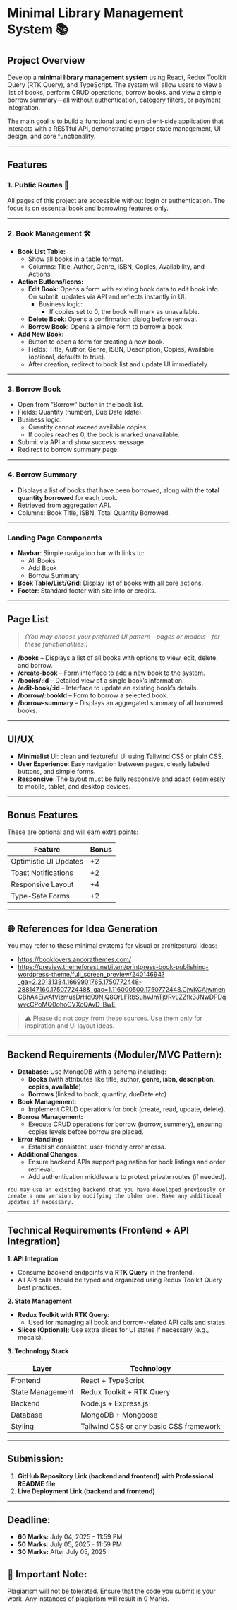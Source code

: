 # Minimal Library Management System 📚

## **Project Overview**

Develop a **minimal library management system** using React, Redux Toolkit Query (RTK Query), and TypeScript. The system will allow users to view a list of books, perform CRUD operations, borrow books, and view a simple borrow summary—all without authentication, category filters, or payment integration.

The main goal is to build a functional and clean client-side application that interacts with a RESTful API, demonstrating proper state management, UI design, and core functionality.

---

## **Features**

### **1. Public Routes 🚀**

All pages of this project are accessible without login or authentication. The focus is on essential book and borrowing features only.

---

### **2. Book Management 🛠️**

- **Book List Table:**
  - Show all books in a table format.
  - Columns: Title, Author, Genre, ISBN, Copies, Availability, and Actions.
- **Action Buttons/Icons:**
  - **Edit Book**: Opens a form with existing book data to edit book info. On submit, updates via API and reflects instantly in UI.
    - Business logic:
      - If copies set to 0, the book will mark as unavailable.
  - **Delete Book**: Opens a confirmation dialog before removal.
  - **Borrow Book**: Opens a simple form to borrow a book.
- **Add New Book:**
  - Button to open a form for creating a new book.
  - Fields: Title, Author, Genre, ISBN, Description, Copies, Available (optional, defaults to true).
  - After creation, redirect to book list and update UI immediately.

---

### **3. Borrow Book**

- Open from “Borrow” button in the book list.
- Fields: Quantity (number), Due Date (date).
- Business logic:
  - Quantity cannot exceed available copies.
  - If copies reaches 0, the book is marked unavailable.
- Submit via API and show success message.
- Redirect to borrow summary page.

---

### **4. Borrow Summary**

- Displays a list of books that have been borrowed, along with the **total quantity borrowed** for each book.
- Retrieved from aggregation API.
- Columns: Book Title, ISBN, Total Quantity Borrowed.

---

### **Landing Page Components**

- **Navbar**: Simple navigation bar with links to:
  - All Books
  - Add Book
  - Borrow Summary
- **Book Table/List/Grid**: Display list of books with all core actions.
- **Footer**: Standard footer with site info or credits.

---

## **Page List**

> _(You may choose your preferred UI pattern—pages or modals—for these functionalities.)_

- **/books** – Displays a list of all books with options to view, edit, delete, and borrow.
- **/create-book** – Form interface to add a new book to the system.
- **/books/:id** – Detailed view of a single book’s information.
- **/edit-book/:id** – Interface to update an existing book’s details.
- **/borrow/:bookId** – Form to borrow a selected book.
- **/borrow-summary** – Displays an aggregated summary of all borrowed books.

---

## **UI/UX**

- **Minimalist UI**: clean and featureful UI using Tailwind CSS or plain CSS.
- **User Experience**: Easy navigation between pages, clearly labeled buttons, and simple forms.
- **Responsive**: The layout must be fully responsive and adapt seamlessly to mobile, tablet, and desktop devices.

---

## **Bonus Features**

These are optional and will earn extra points:

| **Feature**           | **Bonus** |
| --------------------- | --------- |
| Optimistic UI Updates | +2        |
| Toast Notifications   | +2        |
| Responsive Layout     | +4        |
| Type-Safe Forms       | +2        |

---

## **🌐 References for Idea Generation**

You may refer to these minimal systems for visual or architectural ideas:

- https://booklovers.ancorathemes.com/
- https://preview.themeforest.net/item/printpress-book-publishing-wordpress-theme/full_screen_preview/24014694?_ga=2.20131384.1669901765.1750772448-288147160.1750772448&_gac=1.116000500.1750772448.CjwKCAjwmenCBhA4EiwAtVjzmusDrHd09NjQ8OrLFRbSuhVJmTj9RvLZZfk3JNwDPDqwvcCPoMQ0ohoCVXcQAvD_BwE

> ⚠️ Please do not copy from these sources. Use them only for inspiration and UI layout ideas.

---

## **Backend Requirements (Moduler/MVC Pattern):**

- **Database:** Use MongoDB with a schema including:
  - **Books** (with attributes like title, author, **genre, isbn, description, copies, available**)
  - **Borrows** (linked to book, quantity, dueDate etc)
- **Book Management:**
  - Implement CRUD operations for book (create, read, update, delete).
- **Borrow Management:**
  - Execute CRUD operations for borrow (borrow, summery), ensuring copies levels before borrow are placed.
- **Error Handling:**
  - Establish consistent, user-friendly error messa.
- **Additional Changes:**
  - Ensure backend APIs support pagination for book listings and order retrieval.
  - Add authentication middleware to protect private routes (if needed).

`You may use an existing backend that you have developed previously or create a new version by modifying the older one. Make any additional updates if necessary.`

---

## **Technical Requirements (Frontend + API Integration)**

**1. API Integration**

- Consume backend endpoints via **RTK Query** in the frontend.
- All API calls should be typed and organized using Redux Toolkit Query best practices.

**2. State Management**

- **Redux Toolkit with RTK Query**:
  - Used for managing all book and borrow-related API calls and states.
- **Slices (Optional)**: Use extra slices for UI states if necessary (e.g., modals).

**3. Technology Stack**

| **Layer**        | **Technology**                          |
| ---------------- | --------------------------------------- |
| Frontend         | React + TypeScript                      |
| State Management | Redux Toolkit + RTK Query               |
| Backend          | Node.js + Express.js                    |
| Database         | MongoDB + Mongoose                      |
| Styling          | Tailwind CSS or any basic CSS framework |

---

## **Submission:**

1. **GitHub Repository Link (backend and frontend) with Professional README file**
2. **Live Deployment Link (backend and frontend)**

---

## **Deadline:**

- **60 Marks:** July 04, 2025 - 11:59 PM
- **50 Marks:** July 05, 2025 - 11:59 PM
- **30 Marks:** After July 05, 2025

## 🚫 **Important Note:**

Plagiarism will not be tolerated. Ensure that the code you submit is your work. Any instances of plagiarism will result in 0 Marks.
